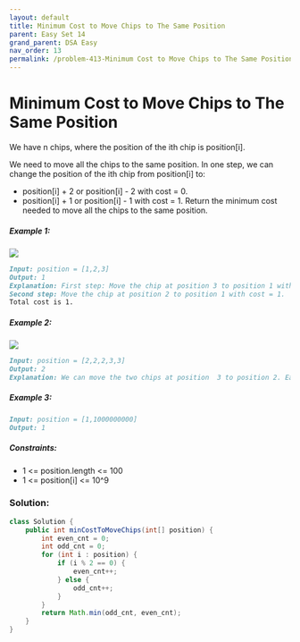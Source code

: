 ```yaml
---
layout: default
title: Minimum Cost to Move Chips to The Same Position
parent: Easy Set 14
grand_parent: DSA Easy
nav_order: 13
permalink: /problem-413-Minimum Cost to Move Chips to The Same Position/
---
```

# Minimum Cost to Move Chips to The Same Position

We have n chips, where the position of the ith chip is position[i].

We need to move all the chips to the same position. In one step, we can change the position of the ith chip from position[i] to:

* position[i] + 2 or position[i] - 2 with cost = 0.
* position[i] + 1 or position[i] - 1 with cost = 1.
Return the minimum cost needed to move all the chips to the same position.

##### Example 1:
![](../../assets/images/ds/chips_e1.jpeg)
```markdown
Input: position = [1,2,3]
Output: 1
Explanation: First step: Move the chip at position 3 to position 1 with cost = 0.
Second step: Move the chip at position 2 to position 1 with cost = 1.
Total cost is 1.
```
##### Example 2:
![](../../assets/images/ds/chip_e2.jpeg)
```markdown
Input: position = [2,2,2,3,3]
Output: 2
Explanation: We can move the two chips at position  3 to position 2. Each move has cost = 1. The total cost = 2.
```
##### Example 3:
```markdown
Input: position = [1,1000000000]
Output: 1
```
##### Constraints:
* 1 <= position.length <= 100
* 1 <= position[i] <= 10^9

### Solution: 
```java
class Solution {
    public int minCostToMoveChips(int[] position) {
        int even_cnt = 0;
        int odd_cnt = 0;
        for (int i : position) {
            if (i % 2 == 0) {
                even_cnt++;
            } else {
                odd_cnt++;
            }
        }
        return Math.min(odd_cnt, even_cnt);
    }
}
```